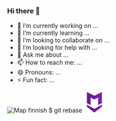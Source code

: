 ### Hi there 👋

- 🔭 I’m currently working on ...
- 🌱 I’m currently learning ...
- 👯 I’m looking to collaborate on ...
- 🤔 I’m looking for help with ...
- 💬 Ask me about ...
- 📫 How to reach me: ...
- 😄 Pronouns: ...
- ⚡ Fun fact: ...

![Map finnish](https://user-images.githubusercontent.com/126907394/224383184-827ce5e8-c3ab-481f-b7d3-30174d025e70.jpg)
$ git rebase
[![](https://github.com/adam-p/markdown-here/raw/master/src/common/images/icon48.png)](VeteranPageTest.md)



<!--
**QuinnJackson7797/QuinnJackson7797** is a ✨ _special_ ✨ repository because its `README.md` (this file) appears on your GitHub profile.

Here are some ideas to get you started:

- 🔭 I’m currently working on ...
- 🌱 I’m currently learning ...
- 👯 I’m looking to collaborate on ...
- 🤔 I’m looking for help with ...
- 💬 Ask me about ...
- 📫 How to reach me: ...
- 😄 Pronouns: ...
- ⚡ Fun fact: ...
-->
